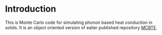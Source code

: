 # Introduction
This is Monte Carlo code for simulating phonon based heat conduction in solids. It is an object oriented version of ealier published repository [MCBTE](https://github.com/abhipath90/MCBTE).


